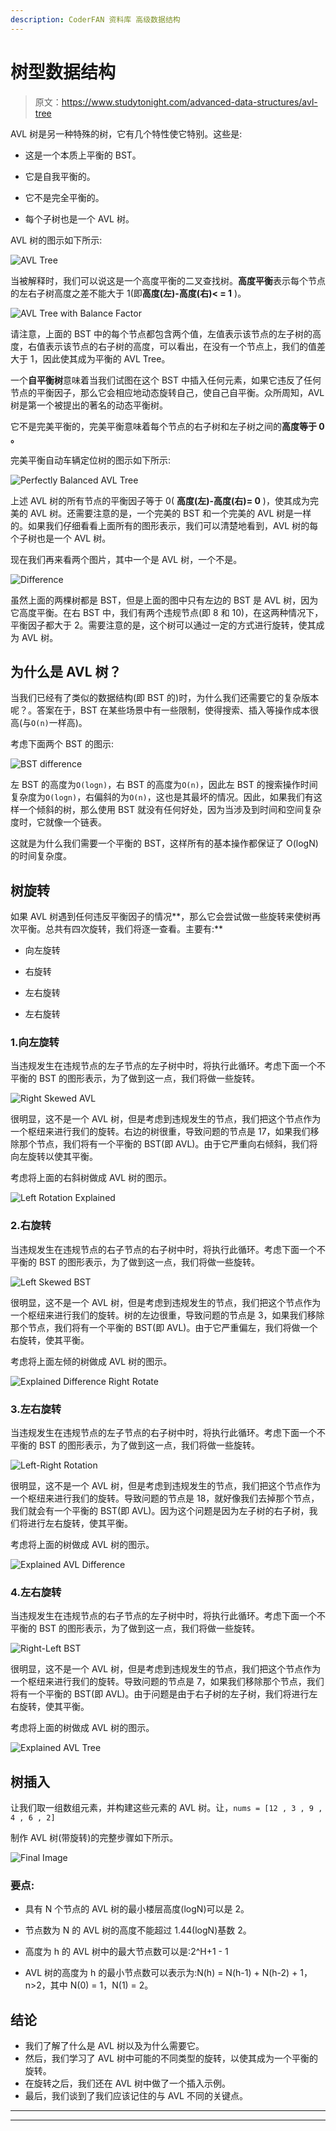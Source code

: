 ```yaml
---
description: CoderFAN 资料库 高级数据结构
---
```


# 树型数据结构

> 原文：<https://www.studytonight.com/advanced-data-structures/avl-tree>

AVL 树是另一种特殊的树，它有几个特性使它特别。这些是:

*   这是一个本质上平衡的 BST。

*   它是自我平衡的。

*   它不是完全平衡的。

*   每个子树也是一个 AVL 树。

AVL 树的图示如下所示:

![AVL Tree](img/87b29f362ad23cdc64cc94ab846d43e8.png)

当被解释时，我们可以说这是一个高度平衡的二叉查找树。**高度平衡**表示每个节点的左右子树高度之差不能大于 1(即**高度(左)-高度(右)< = 1** )。

![AVL Tree with Balance Factor](img/a359ddaed83e97db87b9e41120e462ff.png)

请注意，上面的 BST 中的每个节点都包含两个值，左值表示该节点的左子树的高度，右值表示该节点的右子树的高度，可以看出，在没有一个节点上，我们的值差大于 1，因此使其成为平衡的 AVL Tree。

一个**自平衡树**意味着当我们试图在这个 BST 中插入任何元素，如果它违反了任何节点的平衡因子，那么它会相应地动态旋转自己，使自己自平衡。众所周知，AVL 树是第一个被提出的著名的动态平衡树。

它不是完美平衡的，完美平衡意味着每个节点的右子树和左子树之间的**高度等于 **0** 。**

完美平衡自动车辆定位树的图示如下所示:

![Perfectly Balanced AVL Tree](img/d0858637e902332efbc1d69abedae5b2.png)

上述 AVL 树的所有节点的平衡因子等于 0( **高度(左)-高度(右)= 0** )，使其成为完美的 AVL 树。还需要注意的是，一个完美的 BST 和一个完美的 AVL 树是一样的。如果我们仔细看看上面所有的图形表示，我们可以清楚地看到，AVL 树的每个子树也是一个 AVL 树。

现在我们再来看两个图片，其中一个是 AVL 树，一个不是。

![Difference ](img/f46a612834731732bf989198bcaed35b.png)

虽然上面的两棵树都是 BST，但是上面的图中只有左边的 BST 是 AVL 树，因为它高度平衡。在右 BST 中，我们有两个违规节点(即 8 和 10)，在这两种情况下，平衡因子都大于 2。需要注意的是，这个树可以通过一定的方式进行旋转，使其成为 AVL 树。

## 为什么是 AVL 树？

当我们已经有了类似的数据结构(即 BST 的)时，为什么我们还需要它的复杂版本呢？。答案在于，BST 在某些场景中有一些限制，使得搜索、插入等操作成本很高(与`O(n)`一样高)。

考虑下面两个 BST 的图示:

![BST difference](img/8b07701f6d2a9549d139c1a2c0cdbd99.png)

左 BST 的高度为`O(logn)`，右 BST 的高度为`O(n)`，因此左 BST 的搜索操作时间复杂度为`O(logn)`，右偏斜的为`O(n)`，这也是其最坏的情况。因此，如果我们有这样一个倾斜的树，那么使用 BST 就没有任何好处，因为当涉及到时间和空间复杂度时，它就像一个链表。

这就是为什么我们需要一个平衡的 BST，这样所有的基本操作都保证了 O(logN)的时间复杂度。

## 树旋转

如果 AVL 树遇到任何违反平衡因子的情况**，那么它会尝试做一些旋转来使树再次平衡。总共有四次旋转，我们将逐一查看。主要有:**

*   向左旋转

*   右旋转

*   左右旋转

*   左右旋转

### 1.向左旋转

当违规发生在违规节点的左子节点的左子树中时，将执行此循环。考虑下面一个不平衡的 BST 的图形表示，为了做到这一点，我们将做一些旋转。

![Right Skewed AVL ](img/311ff47e76b0b51453346032436b4e24.png)

很明显，这不是一个 AVL 树，但是考虑到违规发生的节点，我们把这个节点作为一个枢纽来进行我们的旋转。右边的树很重，导致问题的节点是 17，如果我们移除那个节点，我们将有一个平衡的 BST(即 AVL)。由于它严重向右倾斜，我们将向左旋转以使其平衡。

考虑将上面的右斜树做成 AVL 树的图示。

![Left Rotation Explained](img/a4c197b1b501a4dd7e74f694b060f74a.png)

### 2.右旋转

当违规发生在违规节点的右子节点的右子树中时，将执行此循环。考虑下面一个不平衡的 BST 的图形表示，为了做到这一点，我们将做一些旋转。

![Left Skewed BST](img/b8e423de5c4e71e61da364a348b9718f.png)

很明显，这不是一个 AVL 树，但是考虑到违规发生的节点，我们把这个节点作为一个枢纽来进行我们的旋转。树的左边很重，导致问题的节点是 3，如果我们移除那个节点，我们将有一个平衡的 BST(即 AVL)。由于它严重偏左，我们将做一个右旋转，使其平衡。

考虑将上面左倾的树做成 AVL 树的图示。

![Explained Difference Right Rotate](img/c8932cb900a6802f93a097cde6d95c66.png)

### 3.左右旋转

当违规发生在违规节点的左子节点的右子树中时，将执行此循环。考虑下面一个不平衡的 BST 的图形表示，为了做到这一点，我们将做一些旋转。

![Left-Right Rotation](img/f9c0b06afde1e2bc3de5e99ccb36271f.png)

很明显，这不是一个 AVL 树，但是考虑到违规发生的节点，我们把这个节点作为一个枢纽来进行我们的旋转。导致问题的节点是 18，就好像我们去掉那个节点，我们就会有一个平衡的 BST(即 AVL)。因为这个问题是因为左子树的右子树，我们将进行左右旋转，使其平衡。

考虑将上面的树做成 AVL 树的图示。

![Explained AVL Difference](img/58df082d1eb5c2290458147819506151.png)

### 4.左右旋转

当违规发生在违规节点的右子节点的左子树中时，将执行此循环。考虑下面一个不平衡的 BST 的图形表示，为了做到这一点，我们将做一些旋转。

![Right-Left BST](img/57f97a6959ad0129a97268335a0470a3.png)

很明显，这不是一个 AVL 树，但是考虑到违规发生的节点，我们把这个节点作为一个枢纽来进行我们的旋转。导致问题的节点是 7，如果我们移除那个节点，我们将有一个平衡的 BST(即 AVL)。由于问题是由于右子树的左子树，我们将进行左右旋转，使其平衡。

考虑将上面的树做成 AVL 树的图示。

![Explained AVL Tree ](img/1f0b1b3e32d178f32965b20552af5cf4.png)

## 树插入

让我们取一组数组元素，并构建这些元素的 AVL 树。让，`nums = [12 , 3 , 9 , 4 , 6 , 2]`

制作 AVL 树(带旋转)的完整步骤如下所示。

![Final Image](img/2353001d25736a013a0bd37851da3822.png)

### 要点:

*   具有 N 个节点的 AVL 树的最小楼层高度(logN)可以是 2。

*   节点数为 N 的 AVL 树的高度不能超过 1.44(logN)基数 2。

*   高度为 h 的 AVL 树中的最大节点数可以是:2^H+1 - 1

*   AVL 树的高度为 h 的最小节点数可以表示为:N(h) = N(h-1) + N(h-2) + 1，n>2，其中 N(0) = 1，N(1) = 2。

## 结论

*   我们了解了什么是 AVL 树以及为什么需要它。
*   然后，我们学习了 AVL 树中可能的不同类型的旋转，以使其成为一个平衡的旋转。
*   在旋转之后，我们还在 AVL 树中做了一个插入示例。
*   最后，我们谈到了我们应该记住的与 AVL 不同的关键点。

* * *

* * *